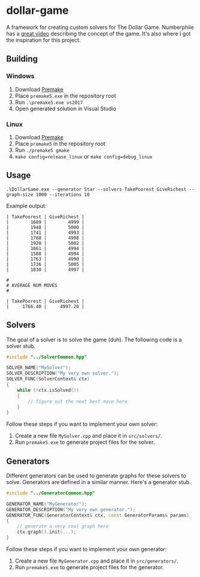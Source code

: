 # dollar-game

A framework for creating custom solvers for The Dollar Game. Numberphile has a [great video](https://youtu.be/U33dsEcKgeQ) describing the concept of the game. It's also where I got the inspiration for this project.

## Building

### Windows

  1. Download [Premake](https://github.com/premake/premake-core)
  2. Place `premake5.exe` in the repository root
  3. Run `.\premake5.exe vs2017`
  4. Open generated solution in Visual Studio

### Linux

  1. Download [Premake](https://github.com/premake/premake-core)
  2. Place `premake5` in the repository root
  3. Run `./premake5 gmake`
  4. `make config=release_linux` or `make config=debug_linux`
  
## Usage

`.\DollarGame.exe --generator Star --solvers TakePoorest GiveRichest --graph-size 1000 --iterations 10 `

Example output:

```
| TakePoorest | GiveRichest |
|        1689 |        4999 |
|        1948 |        5000 |
|        1741 |        4993 |
|        1788 |        4998 |
|        1920 |        5002 |
|        1661 |        4994 |
|        1588 |        4994 |
|        1763 |        4990 |
|        1736 |        5005 |
|        1830 |        4997 |

#
# AVERAGE NUM MOVES
#

| TakePoorest | GiveRichest |
|     1766.40 |     4997.20 |
```

## Solvers

The goal of a solver is to solve the game (duh). The following code is a solver stub.

```c++
#include "../SolverCommon.hpp"

SOLVER_NAME("MySolver");
SOLVER_DESCRIPTION("My very own solver.");
SOLVER_FUNC(SolverContext& ctx)
{
    while (!ctx.isSolved())
    {
        // figure out the next best move here
    }
}
```

Follow these steps if you want to implement your own solver:
  
  1. Create a new file `MySolver.cpp` and place it in `src/solvers/`.
  2. Run `premake5.exe` to generate project files for the solver.
  
## Generators

Different generators can be used to generate graphs for these solvers to solve. Generators are defined in a similar manner. Here's a generator stub.

```c++
#include "../GeneratorCommon.hpp"

GENERATOR_NAME("MyGenerator");
GENERATOR_DESCRIPTION("My very own generator.");
GENERATOR_FUNC(GeneratorContext& ctx, const GeneratorParams& params)
{
    // generate a very cool graph here
    ctx.graph().init(...);
}
```

Follow these steps if you want to implement your own generator:

  1. Create a new file `MyGenerator.cpp` and place it in `src/generators/`.
  2. Run `premake5.exe` to generate project files for the generator.
